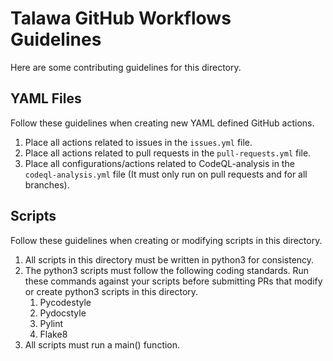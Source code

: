 # Talawa GitHub Workflows Guidelines

Here are some contributing guidelines for this directory.

## YAML Files

Follow these guidelines when creating new YAML defined GitHub actions.

1. Place all actions related to issues in the `issues.yml` file.
2. Place all actions related to pull requests in the `pull-requests.yml` file.
2. Place all configurations/actions related to CodeQL-analysis in the `codeql-analysis.yml` file (It must only run on pull requests and for all branches).

## Scripts

Follow these guidelines when creating or modifying scripts in this directory.

1. All scripts in this directory must be written in python3 for consistency.
1. The python3 scripts must follow the following coding standards. Run these commands against your scripts before submitting PRs that modify or create python3 scripts in this directory.
    1. Pycodestyle
    1. Pydocstyle
    1. Pylint
    1. Flake8
1. All scripts must run a main() function.

